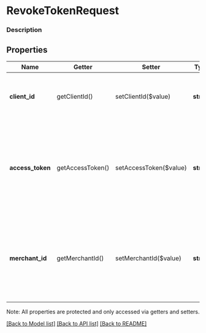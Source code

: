 # RevokeTokenRequest

### Description



## Properties
Name | Getter | Setter | Type | Description | Notes
------------ | ------------- | ------------- | ------------- | ------------- | -------------
**client_id** | getClientId() | setClientId($value) | **string** | Your application&#39;s ID, available from the [application dashboard](https://connect.squareup.com/apps). | [optional] 
**access_token** | getAccessToken() | setAccessToken($value) | **string** | The access token of the merchant whose token you want to revoke. Do not provide a value for merchant_id if you provide this parameter. | [optional] 
**merchant_id** | getMerchantId() | setMerchantId($value) | **string** | The ID of the merchant whose token you want to revoke. Do not provide a value for access_token if you provide this parameter. | [optional] 

Note: All properties are protected and only accessed via getters and setters.

[[Back to Model list]](../../README.md#documentation-for-models) [[Back to API list]](../../README.md#documentation-for-api-endpoints) [[Back to README]](../../README.md)

